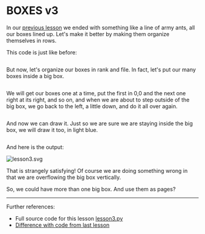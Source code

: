 # BOXES v3

In our [previous lesson](lesson2.run.html) we ended with something like a line
of army ants, all our boxes lined up. Let's make it better by making them
organize themselves in rows.

This code is just like before:

```python-include:code/lesson3.py:1:14
```

But now, let's organize our boxes in rank and file. In fact, let's put our
many boxes inside a big box.

```python-include:code/lesson3.py:16:16
```

We will get our boxes one at a time, put the first in 0,0 and the next one right 
at its right, and so on, and when we are about to step outside of the big box, 
we go back to the left, a little down, and do it all over again.

```python-include:code/lesson3.py:18:42
```

And now we can draw it. Just so we are sure we are staying inside the 
big box, we will draw it too, in light blue.

```python-include:code/lesson3.py:44
```
And here is the output:

![lesson3.svg](lesson3.svg)

That is strangely satisfying! Of course we are doing something wrong in that
we are overflowing the big box vertically.

So, we could have more than one big box. And use them as pages?

----------

Further references:

* Full source code for this lesson [lesson3.py](code/lesson3.py)
* [Difference with code from last lesson](diffs/lesson2_lesson3.html)